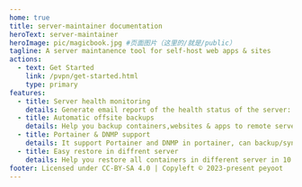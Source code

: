 ```yaml
---
home: true
title: server-maintainer documentation
heroText: server-maintainer
heroImage: pic/magicbook.jpg #页面图片（这里的/就是/public）
tagline: A server maintanence tool for self-host web apps & sites
actions:
  - text: Get Started
    link: /pvpn/get-started.html
    type: primary
features:
  - title: Server health monitoring
    details: Generate email report of the health status of the server: including hard disk and memory, CPU utilization,etc.
  - title: Automatic offsite backups
    details: Help you backup containers,websites & apps to remote server automatically 
  - title: Portainer & DNMP support
    details: It support Portainer and DNMP in portainer, can backup/sync whole container volumes and backup websites & database of dnmp as well.
  - title: Easy restore in diffrent server
    details: Help you restore all containers in different server in 10 minutes.
footer: Licensed under CC-BY-SA 4.0 | Copyleft © 2023-present peyoot
---
```


